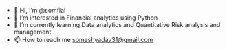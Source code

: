 - 👋 Hi, I’m @somflai
- 👀 I’m interested in Financial analytics using Python
- 🌱 I’m currently learning Data analytics and Quantitative Risk analysis and management
- 📫 How to reach me someshyadav31@gmail.com

<!---
somflai/somflai is a ✨ special ✨ repository because its `README.md` (this file) appears on your GitHub profile.
You can click the Preview link to take a look at your changes.
--->
